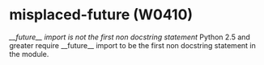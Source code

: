 # misplaced-future (W0410)
*\_\_future\_\_ import is not the first non docstring statement* Python
2.5 and greater require \_\_future\_\_ import to be the first non
docstring statement in the module.

